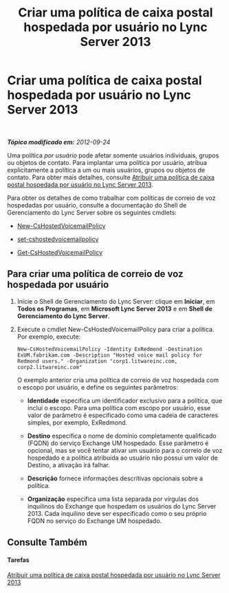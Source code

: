 ﻿---
title: Criar uma política de caixa postal hospedada por usuário no Lync Server 2013
TOCTitle: Criar uma política de caixa postal hospedada por usuário no Lync Server 2013
ms:assetid: 39018a7c-e0c3-46a2-be4e-05604ec67a50
ms:mtpsurl: https://technet.microsoft.com/pt-br/library/Gg425867(v=OCS.15)
ms:contentKeyID: 49306404
ms.date: 05/19/2016
mtps_version: v=OCS.15
ms.translationtype: HT
---

# Criar uma política de caixa postal hospedada por usuário no Lync Server 2013

 

_**Tópico modificado em:** 2012-09-24_

Uma política *por usuário* pode afetar somente usuários individuais, grupos ou objetos de contato. Para implantar uma política por usuário, atribua explicitamente a política a um ou mais usuários, grupos ou objetos de contato. Para obter mais detalhes, consulte [Atribuir uma política de caixa postal hospedada por usuário no Lync Server 2013](lync-server-2013-assign-a-per-user-hosted-voice-mail-policy.md).

Para obter os detalhes de como trabalhar com políticas de correio de voz hospedadas por usuário, consulte a documentação do Shell de Gerenciamento do Lync Server sobre os seguintes cmdlets:

  - [New-CsHostedVoicemailPolicy](https://docs.microsoft.com/en-us/powershell/module/skype/New-CsHostedVoicemailPolicy)

  - [set-cshostedvoicemailpolicy](https://docs.microsoft.com/en-us/powershell/module/skype/Set-CsHostedVoicemailPolicy)

  - [Get-CsHostedVoicemailPolicy](https://docs.microsoft.com/en-us/powershell/module/skype/Get-CsHostedVoicemailPolicy)

## Para criar uma política de correio de voz hospedada por usuário

1.  Inicie o Shell de Gerenciamento do Lync Server: clique em **Iniciar**, em **Todos os Programas**, em **Microsoft Lync Server 2013** e em **Shell de Gerenciamento do Lync Server**.

2.  Execute o cmdlet New-CsHostedVoicemailPolicy para criar a política. Por exemplo, execute:
    
        New-CsHostedVoicemailPolicy -Identity ExRedmond -Destination ExUM.fabrikam.com -Description "Hosted voice mail policy for Redmond users." -Organization "corp1.litwareinc.com, corp2.litwareinc.com"
    
    O exemplo anterior cria uma política de correio de voz hospedada com o escopo por usuário, e define os seguintes parâmetros:
    
      - **Identidade** especifica um identificador exclusivo para a política, que inclui o escopo. Para uma política com escopo por usuário, esse valor de parâmetro é especificado como uma cadeia de caracteres simples, por exemplo, ExRedmond.
    
      - **Destino** especifica o nome de domínio completamente qualificado (FQDN) do serviço Exchange UM hospedado. Esse parâmetro é opcional, mas se você tentar ativar um usuário para o correio de voz hospedado e a política atribuída ao usuário não possui um valor de Destino, a ativação irá falhar.
    
      - **Descrição** fornece informações descritivas opcionais sobre a política.
    
      - **Organização** especifica uma lista separada por vírgulas dos inquilinos do Exchange que hospedam os usuários do Lync Server 2013. Cada inquilino deve ser especificado como o seu próprio FQDN no serviço do Exchange UM hospedado.

## Consulte Também

#### Tarefas

[Atribuir uma política de caixa postal hospedada por usuário no Lync Server 2013](lync-server-2013-assign-a-per-user-hosted-voice-mail-policy.md)

